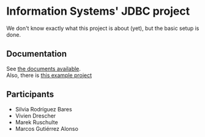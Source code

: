 # Information Systems' JDBC project
We don't know exactly what this project is about (yet), but the basic setup is done.

## Documentation
See [the documents available](https://github.com/siroba/IS_JDBC/tree/main/docs).<br/>
Also, there is [this example project](https://in2test.lsi.uniovi.es/tools/samples-test-dev/)

## Participants
* Silvia Rodríguez Bares
* Vivien Drescher
* Marek Ruschulte
* Marcos Gutiérrez Alonso
